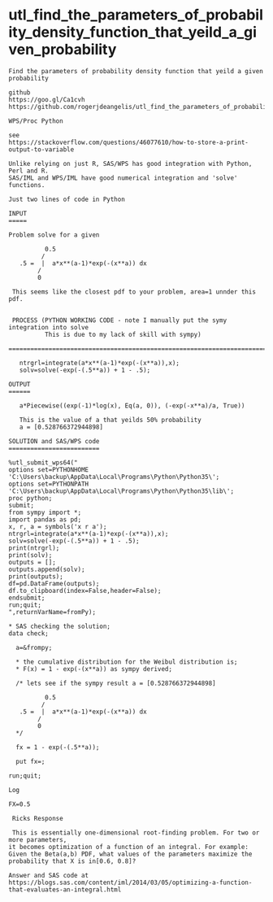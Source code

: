 # utl_find_the_parameters_of_probability_density_function_that_yeild_a_given_probability

    Find the parameters of probability density function that yeild a given probability

    github
    https://goo.gl/Ca1cvh
    https://github.com/rogerjdeangelis/utl_find_the_parameters_of_probability_density_function_that_yeild_a_given_probability

    WPS/Proc Python

    see
    https://stackoverflow.com/questions/46077610/how-to-store-a-print-output-to-variable

    Unlike relying on just R, SAS/WPS has good integration with Python, Perl and R.
    SAS/IML and WPS/IML have good numerical integration and 'solve' functions.

    Just two lines of code in Python

    INPUT
    =====

    Problem solve for a given

              0.5
             /
       .5 =  |  a*x**(a-1)*exp(-(x**a)) dx
            /
            0

     This seems like the closest pdf to your problem, area=1 unnder this pdf.


     PROCESS (PYTHON WORKING CODE - note I manually put the symy integration into solve
              This is due to my lack of skill with sympy)
     ==================================================================================

       ntrgrl=integrate(a*x**(a-1)*exp(-(x**a)),x);
       solv=solve(-exp(-(.5**a)) + 1 - .5);

    OUTPUT
    ======

       a*Piecewise((exp(-1)*log(x), Eq(a, 0)), (-exp(-x**a)/a, True))

       This is the value of a that yeilds 50% probability
       a = [0.528766372944898]

    SOLUTION and SAS/WPS code
    =========================

    %utl_submit_wps64("
    options set=PYTHONHOME 'C:\Users\backup\AppData\Local\Programs\Python\Python35\';
    options set=PYTHONPATH 'C:\Users\backup\AppData\Local\Programs\Python\Python35\lib\';
    proc python;
    submit;
    from sympy import *;
    import pandas as pd;
    x, r, a = symbols('x r a');
    ntrgrl=integrate(a*x**(a-1)*exp(-(x**a)),x);
    solv=solve(-exp(-(.5**a)) + 1 - .5);
    print(ntrgrl);
    print(solv);
    outputs = [];
    outputs.append(solv);
    print(outputs);
    df=pd.DataFrame(outputs);
    df.to_clipboard(index=False,header=False);
    endsubmit;
    run;quit;
    ",returnVarName=fromPy);

    * SAS checking the solution;
    data check;

      a=&frompy;

      * the cumulative distribution for the Weibul distribution is;
      * F(x) = 1 - exp(-(x**a)) as sympy derived;

      /* lets see if the sympy result a = [0.528766372944898]

              0.5
             /
       .5 =  |  a*x**(a-1)*exp(-(x**a)) dx
            /
            0
      */

      fx = 1 - exp(-(.5**a));

      put fx=;

    run;quit;

    Log

    FX=0.5

     Ricks Response
     
     This is essentially one-dimensional root-finding problem. For two or more parameters,
    it becomes optimization of a function of an integral. For example:
    Given the Beta(a,b) PDF, what values of the parameters maximize the probability that X is in[0.6, 0.8]?

    Answer and SAS code at
    https://blogs.sas.com/content/iml/2014/03/05/optimizing-a-function-that-evaluates-an-integral.html



